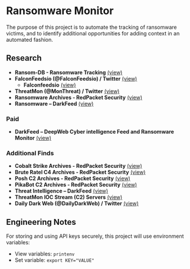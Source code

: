 # Ransomware Monitor

The purpose of this project is to automate the tracking of ransomware victims, and to identify additional opportunities for adding context in an automated fashion. 

## Research

- **Ransom-DB - Ransomware Tracking** [(view)](https://www.ransom-db.com/)
- **FalconFeedsio (@FalconFeedsio) / Twitter** [(view)](https://twitter.com/falconfeedsio)
  - **Falconfeedsio** [(view)](https://dash.falconfeeds.io/threat-feed/posts)
- **ThreatMon (@MonThreat) / Twitter** [(view)](https://twitter.com/MonThreat)
- **Ransomware Archives - RedPacket Security** [(view)](https://www.redpacketsecurity.com/category/ransomware/)
- **Ransomware – DarkFeed** [(view)](https://darkfeed.io/indexransomware/)

### Paid
- **DarkFeed – DeepWeb Cyber intelligence Feed and Ransomware Monitor** [(view)](https://darkfeed.io/)

### Additional Finds

- **Cobalt Strike Archives - RedPacket Security** [(view)](https://www.redpacketsecurity.com/category/cobalt-strike/)
- **Brute Ratel C4 Archives - RedPacket Security** [(view)](https://www.redpacketsecurity.com/category/brute-ratel-c4/)
- **Posh C2 Archives - RedPacket Security** [(view)](https://www.redpacketsecurity.com/category/posh-c2/)
- **PikaBot C2 Archives - RedPacket Security** [(view)](https://www.redpacketsecurity.com/category/pikabot-c2/)
- **Threat Intelligence – DarkFeed** [(view)](https://darkfeed.io/threat-intelligence/)
- **ThreatMon IOC Stream (C2) Servers** [(view)](https://github.com/ThreatMon/ThreatMon-Daily-C2-Feeds)
- **Daily Dark Web (@DailyDarkWeb) / Twitter** [(view)](https://twitter.com/DailyDarkWeb)

## Engineering Notes
For storing and using API keys securely, this project will use environment variables:

- View variables: `printenv`
- Set variable: `export KEY="VALUE"`